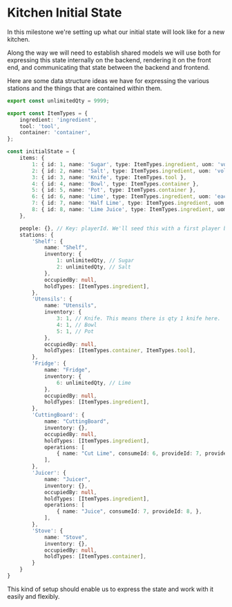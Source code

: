 # Kitchen Initial State

In this milestone we're setting up what our initial state will look like for a new kitchen.

Along the way we will need to establish shared models we will use both for expressing
this state internally on the backend, rendering it on the front end, and communicating
that state between the backend and frontend.

Here are some data structure ideas we have for expressing the various stations and
the things that are contained within them.


```typescript
export const unlimitedQty = 9999;

export const ItemTypes = {
    ingredient: 'ingredient',
    tool: 'tool',
    container: 'container',
};

const initialState = {
    items: {
        1: { id: 1, name: 'Sugar', type: ItemTypes.ingredient, uom: 'volume' },
        2: { id: 2, name: 'Salt', type: ItemTypes.ingredient, uom: 'volume' },
        3: { id: 3, name: 'Knife', type: ItemTypes.tool },
        4: { id: 4, name: 'Bowl', type: ItemTypes.container },
        5: { id: 5, name: 'Pot', type: ItemTypes.container },
        6: { id: 6, name: 'Lime', type: ItemTypes.ingredient, uom: 'each'},
        7: { id: 7, name: 'Half Lime', type: ItemTypes.ingredient, uom: 'each' },
        8: { id: 8, name: 'Lime Juice', type: ItemTypes.ingredient, uom: 'ml' },
    },

    people: {}, // Key: playerId. We'll seed this with a first player by submitting an action below.
    stations: {
        'Shelf': {
            name: "Shelf",
            inventory: {
                1: unlimitedQty, // Sugar
                2: unlimitedQty, // Salt
            },
            occupiedBy: null,
            holdTypes: [ItemTypes.ingredient],
        },
        'Utensils': {
            name: "Utensils",
            inventory: {
                3: 1, // Knife. This means there is qty 1 knife here.
                4: 1, // Bowl
                5: 1, // Pot
            },
            occupiedBy: null,
            holdTypes: [ItemTypes.container, ItemTypes.tool],
        },
        'Fridge': {
            name: "Fridge",
            inventory: {
                6: unlimitedQty, // Lime
            },
            occupiedBy: null,
            holdTypes: [ItemTypes.ingredient],
        },
        'CuttingBoard': {
            name: "CuttingBoard",
            inventory: {},
            occupiedBy: null,
            holdTypes: [ItemTypes.ingredient],
            operations: [
                { name: "Cut Lime", consumeId: 6, provideId: 7, provideQty: 2, usingId: 3}, // Cut limes into half limes using knife
            ],
        },
        'Juicer': {
            name: "Juicer",
            inventory: {},
            occupiedBy: null,
            holdTypes: [ItemTypes.ingredient],
            operations: [
                { name: "Juice", consumeId: 7, provideId: 8, },
            ],
        },
        'Stove': {
            name: "Stove",
            inventory: {},
            occupiedBy: null,
            holdTypes: [ItemTypes.container],
        }
    }
}
```

This kind of setup should enable us to express the state and work with it easily and flexibly.

